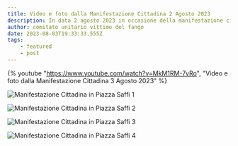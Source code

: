 ```yaml
---
title: Video e foto dalla Manifestazione Cittadina 2 Agosto 2023
description: In data 2 agosto 2023 in occasione della manifestazione cittadina
author: comitato unitario vittime del fango
date: 2023-08-03T19:33:33.555Z
tags: 
    - featured
    - post
---
```


{% youtube "https://www.youtube.com/watch?v=MkM1RM-7vRo", "Video e foto dalla Manifestazione Cittadina 3 Agosto 2023" %}

![](/static/img/piazza-01.jpeg "Manifestazione Cittadina in Piazza Saffi 1")

![](/static/img/piazza-02.jpeg "Manifestazione Cittadina in Piazza Saffi 2")

![](/static/img/piazza-03.jpeg "Manifestazione Cittadina in Piazza Saffi 3")

![](/static/img/ricostruzione-equa-partecipata-trasparente.jpeg "Manifestazione Cittadina in Piazza Saffi 4")